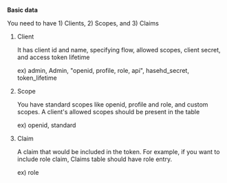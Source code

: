 **Basic data**

You need to have 1) Clients, 2) Scopes, and 3) Claims

1. Client
   
   It has client id and name, specifying flow, allowed scopes, client secret, and access token lifetime
   
   ex) admin, Admin, "openid, profile, role, api", hasehd_secret, token_lifetime
   
2. Scope
   
   You have standard scopes like openid, profile and role, and custom scopes. A client's allowed scopes should be present in the table
   
   ex) openid, standard
   
3. Claim
   
   A claim that would be included in the token. For example, if you want to include role claim, Claims table should have role entry.
   
   ex) role
